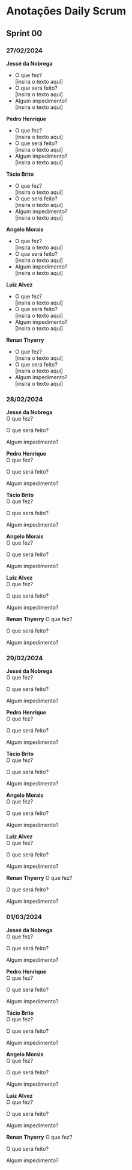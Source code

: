 # Anotações Daily Scrum  
## Sprint 00  
### 27/02/2024  
**Jessé da Nobrega**  
* O que fez?  
[insira o texto aqui]  
* O que será feito?  
[insira o texto aqui]  
* Algum impedimento?  
[insira o texto aqui]  
  
**Pedro Henrique**  
* O que fez?  
[insira o texto aqui]  
* O que será feito?  
[insira o texto aqui]  
* Algum impedimento?  
[insira o texto aqui]  
  
**Tácio Brito**  
* O que fez?  
[insira o texto aqui]  
* O que será feito?  
[insira o texto aqui]  
* Algum impedimento?  
[insira o texto aqui]  
  
**Angelo Morais**  
* O que fez?  
[insira o texto aqui]  
* O que será feito?  
[insira o texto aqui]  
* Algum impedimento?  
[insira o texto aqui]  
  
**Luiz Alvez**  
* O que fez?  
[insira o texto aqui]  
* O que será feito?  
[insira o texto aqui]  
* Algum impedimento?  
[insira o texto aqui]  
  
**Renan Thyerry**
* O que fez?  
[insira o texto aqui]  
* O que será feito?  
[insira o texto aqui]  
* Algum impedimento?  
[insira o texto aqui]  
  
### 28/02/2024  
**Jessé da Nobrega**  
O que fez?  
  
O que será feito?  
  
Algum impedimento?  
  
**Pedro Henrique**  
O que fez?  
  
O que será feito?  
  
Algum impedimento?  
  
**Tácio Brito**  
O que fez?  
  
O que será feito?  
  
Algum impedimento?  
  
**Angelo Morais**  
O que fez?  
  
O que será feito?  
  
Algum impedimento?  
  
**Luiz Alvez**  
O que fez?  
  
O que será feito?  
  
Algum impedimento?  
  
**Renan Thyerry**
O que fez?  
  
O que será feito?  
  
Algum impedimento?  
    
### 29/02/2024  
**Jessé da Nobrega**  
O que fez?  
  
O que será feito?  
  
Algum impedimento?  
  
**Pedro Henrique**  
O que fez?  
  
O que será feito?  
  
Algum impedimento?  
  
**Tácio Brito**  
O que fez?  
  
O que será feito?  
  
Algum impedimento?  
  
**Angelo Morais**  
O que fez?  
  
O que será feito?  
  
Algum impedimento?  
  
**Luiz Alvez**  
O que fez?  
  
O que será feito?  
  
Algum impedimento?  
  
**Renan Thyerry**
O que fez?  
  
O que será feito?  
  
Algum impedimento?  
  
### 01/03/2024  
**Jessé da Nobrega**  
O que fez?  
  
O que será feito?  
  
Algum impedimento?  
  
**Pedro Henrique**  
O que fez?  
  
O que será feito?  
  
Algum impedimento?  
  
**Tácio Brito**  
O que fez?  
  
O que será feito?  
  
Algum impedimento?  
  
**Angelo Morais**  
O que fez?  
  
O que será feito?  
  
Algum impedimento?  
  
**Luiz Alvez**  
O que fez?  
  
O que será feito?  
  
Algum impedimento?  
  
**Renan Thyerry**
O que fez?  
  
O que será feito?  
  
Algum impedimento?  
  